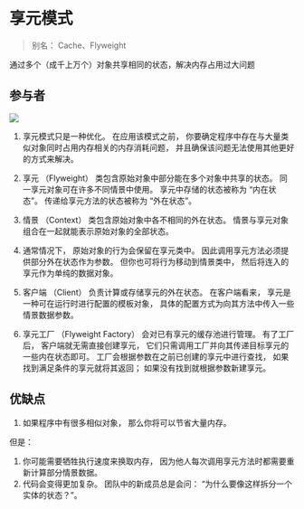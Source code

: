 #  享元模式

> 别名： Cache、Flyweight

通过多个（成千上万个）对象共享相同的状态，解决内存占用过大问题

## 参与者

![](https://refactoringguru.cn/images/patterns/diagrams/flyweight/structure-indexed-2x.png)

1. 享元模式只是一种优化。 在应用该模式之前， 你要确定程序中存在与大量类似对象同时占用内存相关的内存消耗问题， 并且确保该问题无法使用其他更好的方式来解决。

2. 享元 （Flyweight） 类包含原始对象中部分能在多个对象中共享的状态。 同一享元对象可在许多不同情景中使用。 享元中存储的状态被称为 “内在状态”。 传递给享元方法的状态被称为 “外在状态”。

3. 情景 （Context） 类包含原始对象中各不相同的外在状态。 情景与享元对象组合在一起就能表示原始对象的全部状态。

4. 通常情况下， 原始对象的行为会保留在享元类中。 因此调用享元方法必须提供部分外在状态作为参数。 但你也可将行为移动到情景类中， 然后将连入的享元作为单纯的数据对象。

5. 客户端 （Client） 负责计算或存储享元的外在状态。 在客户端看来， 享元是一种可在运行时进行配置的模板对象， 具体的配置方式为向其方法中传入一些情景数据参数。

6. 享元工厂 （Flyweight Factory） 会对已有享元的缓存池进行管理。 有了工厂后， 客户端就无需直接创建享元， 它们只需调用工厂并向其传递目标享元的一些内在状态即可。 工厂会根据参数在之前已创建的享元中进行查找， 如果找到满足条件的享元就将其返回； 如果没有找到就根据参数新建享元。

## 优缺点

1. 如果程序中有很多相似对象， 那么你将可以节省大量内存。

但是：

1. 你可能需要牺牲执行速度来换取内存， 因为他人每次调用享元方法时都需要重新计算部分情景数据。
2. 代码会变得更加复杂。 团队中的新成员总是会问： ​ “为什么要像这样拆分一个实体的状态？”。
